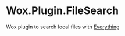Wox.Plugin.FileSearch
=====================

Wox plugin to search local files with [Everything](https://www.voidtools.com)
